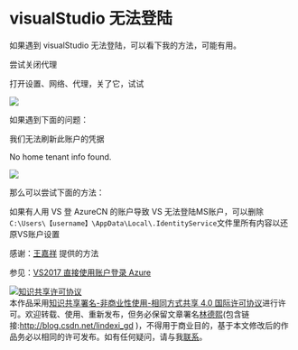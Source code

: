 
# visualStudio 无法登陆

如果遇到 visualStudio 无法登陆，可以看下我的方法，可能有用。

<!--more-->



尝试关闭代理

打开设置、网络、代理，关了它，试试

![](http://image.acmx.xyz/34fdad35-5dfe-a75b-2b4b-8c5e313038e2%2F2017616162926.jpg)


如果遇到下面的问题：

我们无法刷新此账户的凭据

No home tenant info found.


![](http://image.acmx.xyz/34fdad35-5dfe-a75b-2b4b-8c5e313038e2%2F2017616162719.jpg)

那么可以尝试下面的方法：


如果有人用 VS 登 AzureCN 的账户导致 VS 无法登陆MS账户，可以删除`C:\Users\【username】\AppData\Local\.IdentityService`文件里所有内容以还原VS账户设置

感谢：[王嘉祥](http://wangjiaxiang.net/) 提供的方法

参见：[VS2017 直接使用账户登录 Azure](https://www.azure.cn/documentation/articles/aog-portal-management-qa-vs2017-login/)





<a rel="license" href="http://creativecommons.org/licenses/by-nc-sa/4.0/"><img alt="知识共享许可协议" style="border-width:0" src="https://licensebuttons.net/l/by-nc-sa/4.0/88x31.png" /></a><br />本作品采用<a rel="license" href="http://creativecommons.org/licenses/by-nc-sa/4.0/">知识共享署名-非商业性使用-相同方式共享 4.0 国际许可协议</a>进行许可。欢迎转载、使用、重新发布，但务必保留文章署名[林德熙](http://blog.csdn.net/lindexi_gd)(包含链接:http://blog.csdn.net/lindexi_gd )，不得用于商业目的，基于本文修改后的作品务必以相同的许可发布。如有任何疑问，请与我[联系](mailto:lindexi_gd@163.com)。